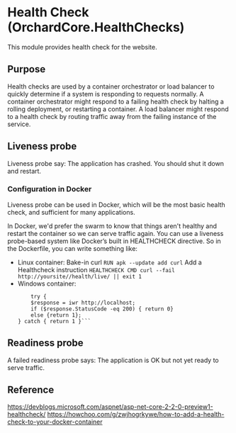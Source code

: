 # Health Check (OrchardCore.HealthChecks)

This module provides health check for the website.

## Purpose

Health checks are used by a container orchestrator or load balancer to quickly determine if a system is responding to requests normally. A container orchestrator might respond to a failing health check by halting a rolling deployment, or restarting a container. A load balancer might respond to a health check by routing traffic away from the failing instance of the service.


## Liveness probe
Liveness probe say: The application has crashed. You should shut it down and restart.
### Configuration in Docker
Liveness probe can be used in Docker, which will be the most basic health check, and sufficient for many applications.

In Docker, we'd prefer the swarm to know that things aren't healthy and restart the container so we can serve traffic again. You can use a liveness probe-based system like Docker’s built in HEALTHCHECK directive.
So in the Dockerfile, you can write something like:
+ Linux container:
    Bake-in curl
    ```RUN apk --update add curl```
    Add a Healthcheck instruction
    ```HEALTHCHECK CMD curl --fail http://yoursite//health/live/ || exit 1```
+ Windows container:
    ```HEALTHCHECK CMD powershell -command  
        try {
        $response = iwr http://localhost;
        if ($response.StatusCode -eq 200) { return 0}
        else {return 1};
    } catch { return 1 }```

## Readiness probe
A failed readiness probe says: The application is OK but not yet ready to serve traffic.

## Reference
https://devblogs.microsoft.com/aspnet/asp-net-core-2-2-0-preview1-healthcheck/
https://howchoo.com/g/zwjhogrkywe/how-to-add-a-health-check-to-your-docker-container
